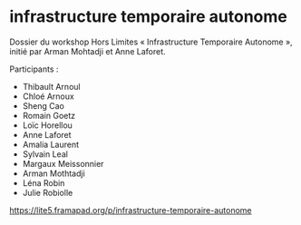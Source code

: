 infrastructure temporaire autonome
==================================

Dossier du workshop Hors Limites « Infrastructure Temporaire Autonome », initié par Arman Mohtadji et Anne Laforet.

Participants :
- Thibault Arnoul
- Chloé Arnoux
- Sheng Cao
- Romain Goetz
- Loïc Horellou
- Anne Laforet
- Amalia Laurent
- Sylvain Leal
- Margaux Meissonnier
- Arman Mothtadji
- Léna Robin
- Julie Robiolle


https://lite5.framapad.org/p/infrastructure-temporaire-autonome
